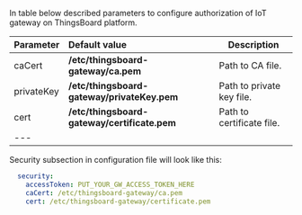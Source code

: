 In table below described parameters to configure authorization of IoT gateway on ThingsBoard platform.  

|**Parameter**|**Default value**|**Description**|
|:-|:-|-
| caCert                   | **/etc/thingsboard-gateway/ca.pem**          | Path to CA file.                                               |
| privateKey               | **/etc/thingsboard-gateway/privateKey.pem**  | Path to private key file.                                      |
| cert                     | **/etc/thingsboard-gateway/certificate.pem** | Path to certificate file.
|---    

Security subsection in configuration file will look like this: 

```yaml
  security:
    accessToken: PUT_YOUR_GW_ACCESS_TOKEN_HERE
    caCert: /etc/thingsboard-gateway/ca.pem
    cert: /etc/thingsboard-gateway/certificate.pem
```
